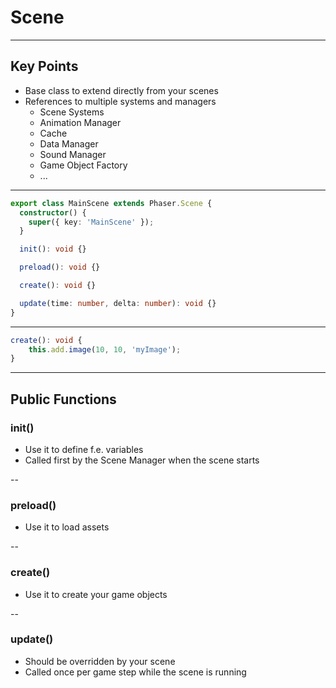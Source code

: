 # Scene

---

## Key Points

- Base class to extend directly from your scenes
- References to multiple systems and managers
  - Scene Systems
  - Animation Manager
  - Cache
  - Data Manager
  - Sound Manager
  - Game Object Factory
  - ...

---

```ts
export class MainScene extends Phaser.Scene {
  constructor() {
    super({ key: 'MainScene' });
  }

  init(): void {}

  preload(): void {}

  create(): void {}

  update(time: number, delta: number): void {}
}
```

---

```ts
create(): void {
    this.add.image(10, 10, 'myImage');
}
```

---

## Public Functions

### init()

- Use it to define f.e. variables
- Called first by the Scene Manager when the scene starts

--

### preload()

- Use it to load assets

--

### create()

- Use it to create your game objects

--

### update()

- Should be overridden by your scene
- Called once per game step while the scene is running
